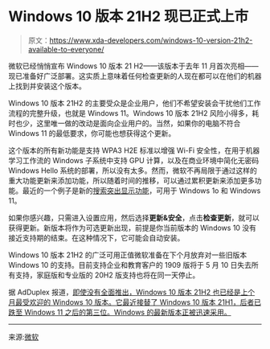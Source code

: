 # Windows 10 版本 21H2 现已正式上市

> 原文：<https://www.xda-developers.com/windows-10-version-21h2-available-to-everyone/>

微软已经悄悄宣布 Windows 10 版本 21 H2——该版本于去年 11 月首次亮相——现已准备好广泛部署。这实质上意味着任何检查更新的人现在都可以在他们的机器上找到并安装这个版本。

Windows 10 版本 21H2 的主要受众是企业用户，他们不希望安装会干扰他们工作流程的完整升级，也就是 Windows 11。Windows 10 版本 21H2 风险小得多，耗时也少，这里唯一做的改动是面向企业用户的。当然，如果你的电脑不符合 Windows 11 的最低要求，你可能也想获得这个更新。

这个版本的所有新功能是支持 WPA3 H2E 标准以增强 Wi-Fi 安全性，在用于机器学习工作流的 Windows 子系统中支持 GPU 计算，以及在商业环境中简化无密码 Windows Hello 系统的部署，所以没有太多。然而，微软不再局限于通过这样的重大功能更新来添加功能，所以随着时间的推移，可以通过累积更新来添加更多功能。最近的一个例子是新的[搜索突出显示功能](https://www.xda-developers.com/windows-10-build-19044-1645-whats-new/)，可用于 Windows 1o 和 Windows 11。

如果你感兴趣，只需进入设置应用，然后选择**更新&安全**，点击**检查更新**，就可以获得更新。新版本将作为可选更新出现，前提是你当前版本的 Windows 10 没有接近支持期的结束。在这种情况下，它可能会自动安装。

Windows 10 版本 21H2 的广泛可用正值微软准备在下个月放弃对一些旧版本 Windows 10 的支持。目前支持企业和教育客户的 1909 版将于 5 月 10 日失去所有支持，家庭版和专业版的 20H2 版支持也将在同一天停止。

据 AdDuplex 报道，[即使没有全面推出，Windows 10 版本 21H2 也已经是上个月最受欢迎的 Windows 10 版本。它最近接替了 Windows 10 版本 21H1，后者已跌至 Windows 11 之后的第三位。Windows 的最新版本正被迅速采用。](https://www.xda-developers.com/adduplex-windows-11-stops-growing-march-2022/)

* * *

来源:[微软](https://docs.microsoft.com/en-us/windows/release-health/status-windows-10-21h2)